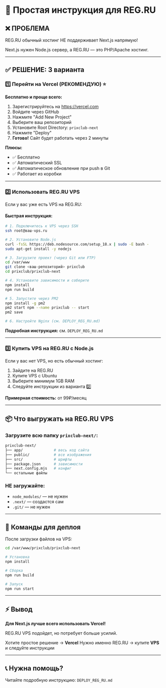 # 🚀 Простая инструкция для REG.RU

## ❌ ПРОБЛЕМА

REG.RU обычный хостинг НЕ поддерживает Next.js напрямую!

Next.js нужен Node.js сервер, а REG.RU — это PHP/Apache хостинг.

---

## ✅ РЕШЕНИЕ: 3 варианта

### 1️⃣ Перейти на Vercel (РЕКОМЕНДУЮ) ⭐

**Бесплатно и проще всего:**

1. Зарегистрируйтесь на https://vercel.com
2. Войдите через GitHub
3. Нажмите "Add New Project"
4. Выберите ваш репозиторий
5. Установите Root Directory: `prixclub-next`
6. Нажмите "Deploy"
7. **Готово!** Сайт будет работать через 2 минуты

**Плюсы:**
- ✅ Бесплатно
- ✅ Автоматический SSL
- ✅ Автоматическое обновление при push в Git
- ✅ Работает из коробки

---

### 2️⃣ Использовать REG.RU VPS

Если у вас уже есть VPS на REG.RU:

#### Быстрая инструкция:

```bash
# 1. Подключитесь к VPS через SSH
ssh root@ваш-vps.ru

# 2. Установите Node.js
curl -fsSL https://deb.nodesource.com/setup_18.x | sudo -E bash -
sudo apt-get install -y nodejs

# 3. Загрузите проект (через Git или FTP)
cd /var/www
git clone <ваш-репозиторий> prixclub
cd prixclub/prixclub-next

# 4. Установите зависимости и соберите
npm install
npm run build

# 5. Запустите через PM2
npm install -g pm2
pm2 start npm --name prixclub -- start
pm2 save

# 6. Настройте Nginx (см. DEPLOY_REG_RU.md)
```

**Подробная инструкция:** см. `DEPLOY_REG_RU.md`

---

### 3️⃣ Купить VPS на REG.RU с Node.js

Если у вас нет VPS, но есть обычный хостинг:

1. Зайдите на REG.RU
2. Купите VPS с Ubuntu
3. Выберите минимум 1GB RAM
4. Следуйте инструкции из варианта 2️⃣

**Примерная стоимость:** от 99₽/месяц

---

## 📦 Что выгружать на REG.RU VPS

### Загрузите всю папку `prixclub-next/`:

```bash
prixclub-next/
├── app/              # весь код сайта
├── public/           # все изображения
├── src/              # шрифты
├── package.json      # зависимости
├── next.config.mjs   # конфиг
└── остальные файлы
```

### НЕ загружайте:
- `node_modules/` — не нужен
- `.next/` — создастся сам
- `.git/` — не нужен

---

## 🎯 Команды для деплоя

После загрузки файлов на VPS:

```bash
cd /var/www/prixclub/prixclub-next

# Установка
npm install

# Сборка
npm run build

# Запуск
npm run start
```

---

## ⚡ Вывод

**Для Next.js лучше всего использовать Vercel!**

REG.RU VPS подойдет, но потребует больше усилий.

Хотите простое решение → **Vercel**
Нужно именно REG.RU → купите **VPS** и следуйте инструкции

---

## 📞 Нужна помощь?

Читайте подробную инструкцию: `DEPLOY_REG_RU.md`

